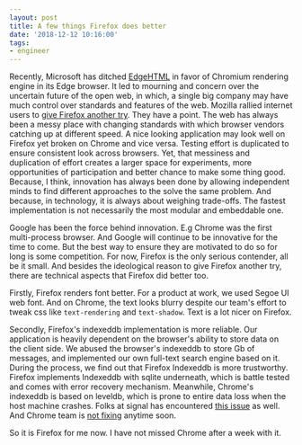 ```yaml
---
layout: post
title: A few things Firefox does better
date: '2018-12-12 10:16:00'
tags:
- engineer
---
```


Recently, Microsoft has ditched [EdgeHTML](https://en.wikipedia.org/wiki/EdgeHTML) in favor of Chromium rendering engine in its Edge browser. It led to mourning and concern over the uncertain future of the open web, in which, a single big company may have much control over standards and features of the web. Mozilla rallied internet users to [give Firefox another try](https://blog.mozilla.org/blog/2018/12/06/goodbye-edge/). They have a point. The web has always been a messy place with changing standards with which browser vendors catching up at different speed. A nice looking application may look well on Firefox yet broken on Chrome and vice versa. Testing effort is duplicated to ensure consistent look across browsers. Yet, that messiness and duplication of effort creates a larger space for experiments, more opportunities of participation and better chance to make some thing good. Because, I think, innovation has always been done by allowing independent minds to find different approaches to the solve the same problem. And because, in technology, it is always about weighing trade-offs. The fastest implementation is not necessarily the most modular and embeddable one. 

Google has been the force behind innovation. E.g Chrome was the first multi-process browser. And Google will continue to be innovative for the time to come. But the best way to ensure they are motivated to do so for long is some competition. For now, Firefox is the only serious contender, all be it small. And besides the ideological reason to give Firefox another try, there are technical aspects that Firefox did better too. 

Firstly, Firefox renders font better. For a product at work, we used Segoe UI web font. And on Chrome, the text looks blurry despite our team's effort to tweak css like `text-rendering` and `text-shadow`. Text is a lot nicer on Firefox.

Secondly, Firefox's indexeddb implementation is more reliable. Our application is heavily dependent on the browser's ability to store data on the client side. We abused the browser's indexeddb to store Gb of messages, and implemented our own full-text search engine based on it. During the process, we find out that Firefox Indexeddb is more trustworthy. Firefox implements Indexeddb with sqlite underneath, which is battle tested and comes with error recovery mechanism. Meanwhile, Chrome's indexeddb is based on leveldb, which is prone to entire data loss when the host machine crashes. Folks at signal has encountered [this issue](https://github.com/signalapp/Signal-Desktop/issues/718) as well. And Chrome team is [not fixing](https://bugs.chromium.org/p/chromium/issues/detail?id=146284#) anytime soon.

So it is Firefox for me now. I have not missed Chrome after a week with it. 



